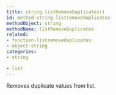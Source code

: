 ```yaml
---
title: string.listRemoveDuplicates()
id: method-string-listremoveduplicates
methodObject: string
methodName: listRemoveDuplicates
related:
- function-listremoveduplicates
- object-string
categories:
- string

- list
---
```


Removes duplicate values from list.
